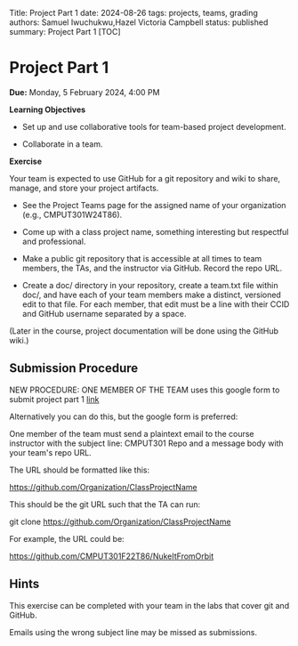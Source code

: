Title: Project Part 1
date: 2024-08-26
tags: projects, teams, grading
authors: Samuel Iwuchukwu,Hazel Victoria Campbell
status: published
summary: Project Part 1
[TOC]

# Project Part 1

**Due:** Monday, 5 February 2024, 4:00 PM

**Learning Objectives**

+ Set up and use collaborative tools for team-based project development.

+ Collaborate in a team.

**Exercise**

Your team is expected to use GitHub for a git repository and wiki to share, manage, and store your project artifacts.

+ See the Project Teams page for the assigned name of your organization (e.g., CMPUT301W24T86).

+ Come up with a class project name, something interesting but respectful and professional.

+  Make a public git repository that is accessible at all times to team members, the TAs, and the instructor via GitHub. Record the repo URL.

+  Create a doc/ directory in your repository, create a team.txt file within doc/, and have each of your team members make a distinct, versioned edit to that file. For each member, that edit must be a line with their CCID and GitHub username separated by a space.

(Later in the course, project documentation will be done using the GitHub wiki.)

## **Submission Procedure**


NEW PROCEDURE: ONE MEMBER OF THE TEAM uses this google form to submit project part 1 [link](https://forms.gle/b15gtms6s4Jodpj89)

Alternatively you can do this, but the google form is preferred:

One member of the team must send a plaintext email to the course instructor with the subject line:
CMPUT301 Repo
and a message body with your team's repo URL.

The URL should be formatted like this:

https://github.com/Organization/ClassProjectName

This should be the git URL such that the TA can run:

git clone https://github.com/Organization/ClassProjectName

For example, the URL could be:

https://github.com/CMPUT301F22T86/NukeItFromOrbit

## **Hints**

This exercise can be completed with your team in the labs that cover git and GitHub.

Emails using the wrong subject line may be missed as submissions.

